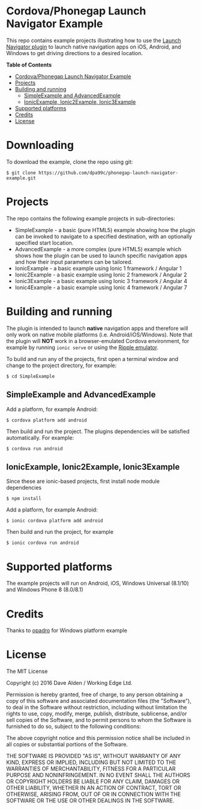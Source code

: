 Cordova/Phonegap Launch Navigator Example
=========================================

This repo contains example projects illustrating how to use the [Launch Navigator plugin](https://github.com/dpa99c/phonegap-launch-navigator) to launch native navigation apps on iOS, Android, and Windows to get driving directions to a desired location.

<!-- START doctoc generated TOC please keep comment here to allow auto update -->
<!-- DON'T EDIT THIS SECTION, INSTEAD RE-RUN doctoc TO UPDATE -->
**Table of Contents**

- [Cordova/Phonegap Launch Navigator Example](#cordovaphonegap-launch-navigator-example)
- [Projects](#projects)
- [Building and running](#building-and-running)
  - [SimpleExample and AdvancedExample](#simpleexample-and-advancedexample)
  - [IonicExample, Ionic2Example, Ionic3Example](#ionicexample-ionic2example-ionic3example)
- [Supported platforms](#supported-platforms)
- [Credits](#credits)
- [License](#license)

<!-- END doctoc generated TOC please keep comment here to allow auto update -->
 
# Downloading

To download the example, clone the repo using git:

    $ git clone https://github.com/dpa99c/phonegap-launch-navigator-example.git

# Projects

The repo contains the following example projects in sub-directories:

- SimpleExample - a basic (pure HTML5) example showing how the plugin can be invoked to navigate to a specified destination, with an optionally specified start location.
- AdvancedExample - a more complex (pure HTML5) example which shows how the plugin can be used to launch specific navigation apps and how their input parameters can be tailored.
- IonicExample - a basic example using Ionic 1 framework / Angular 1
- Ionic2Example - a basic example using Ionic 2 framework / Angular 2
- Ionic3Example - a basic example using Ionic 3 framework / Angular 4
- Ionic4Example - a basic example using Ionic 4 framework / Angular 7

# Building and running

The plugin is intended to launch **native** navigation apps and therefore will only work on native mobile platforms (i.e. Android/iOS/Windows).
Note that the plugin will **NOT** work in a browser-emulated Cordova environment, for example by running `ionic serve` or using the [Ripple emulator](https://github.com/ripple-emulator/ripple).

To build and run any of the projects, first open a terminal window and change to the project directory, for example:

    $ cd SimpleExample

## SimpleExample and AdvancedExample
    
Add a platform, for example Android:
    
    $ cordova platform add android

Then build and run the project. The plugins dependencies will be satisfied automatically. For example:

    $ cordova run android
    
## IonicExample, Ionic2Example, Ionic3Example

Since these are ionic-based projects, first install node module dependencies

    $ npm install
    
Add a platform, for example Android:
    
    $ ionic cordova platform add android
        
Then build and run the project, for example

    $ ionic cordova run android      

# Supported platforms

The example projects will run on Android, iOS, Windows Universal (8.1/10) and Windows Phone 8 (8.0/8.1)


# Credits

Thanks to [opadro](https://github.com/opadro) for Windows platform example

License
================

The MIT License

Copyright (c) 2016 Dave Alden /  Working Edge Ltd.

Permission is hereby granted, free of charge, to any person obtaining a copy
of this software and associated documentation files (the "Software"), to deal
in the Software without restriction, including without limitation the rights
to use, copy, modify, merge, publish, distribute, sublicense, and/or sell
copies of the Software, and to permit persons to whom the Software is
furnished to do so, subject to the following conditions:

The above copyright notice and this permission notice shall be included in
all copies or substantial portions of the Software.

THE SOFTWARE IS PROVIDED "AS IS", WITHOUT WARRANTY OF ANY KIND, EXPRESS OR
IMPLIED, INCLUDING BUT NOT LIMITED TO THE WARRANTIES OF MERCHANTABILITY,
FITNESS FOR A PARTICULAR PURPOSE AND NONINFRINGEMENT. IN NO EVENT SHALL THE
AUTHORS OR COPYRIGHT HOLDERS BE LIABLE FOR ANY CLAIM, DAMAGES OR OTHER
LIABILITY, WHETHER IN AN ACTION OF CONTRACT, TORT OR OTHERWISE, ARISING FROM,
OUT OF OR IN CONNECTION WITH THE SOFTWARE OR THE USE OR OTHER DEALINGS IN
THE SOFTWARE.